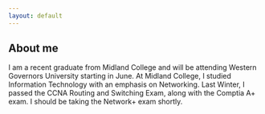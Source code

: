 ```yaml
---
layout: default
---
```


## About me

I am a recent graduate from Midland College and will be attending Western Governors University starting in June. At Midland College,
I studied Information Technology with an emphasis on Networking. Last Winter, I passed the CCNA Routing and Switching Exam,
along with the Comptia A+ exam. I should be taking the Network+ exam shortly.

